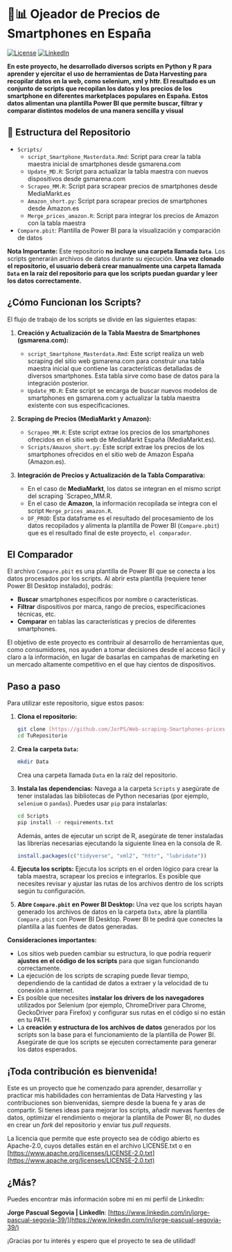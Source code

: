# 📱📊 Ojeador de Precios de Smartphones en España

[![License](https://img.shields.io/badge/License-Apache_2.0-blue.svg)](https://opensource.org/licenses/Apache-2.0)
[![LinkedIn](https://img.shields.io/badge/LinkedIn-Jorge%20Pascual%20Segovia-blue?logo=linkedin)](https://www.linkedin.com/in/jorge-pascual-segovia-39/)


**En este proyecto, he desarrollado diversos scripts en Python y R para aprender y ejercitar el uso de herramientas de Data Harvesting para recopilar datos en la web, como selenium, xml y httr. El resultado es un conjunto de scripts que recopilan los datos y los precios de los smartphone en diferentes marketplaces populares en España. Estos datos alimentan una plantilla Power BI que permite buscar, filtrar y comparar distintos modelos de una manera sencilla y visual**

## 📂 Estructura del Repositorio

* `Scripts/`
    * `script_Smartphone_Masterdata.Rmd`: Script para crear la tabla maestra inicial de smartphones desde gsmarena.com
    * `Update_MD.R`: Script para actualizar la tabla maestra con nuevos dispositivos desde gsmarena.com
    * `Scrapeo_MM.R`: Script para scrapear precios de smartphones desde MediaMarkt.es
    * `Amazon_short.py`: Script para scrapear precios de smartphones desde Amazon.es
    * `Merge_prices_amazon.R`: Script para integrar los precios de Amazon con la tabla maestra
* `Compare.pbit`: Plantilla de Power BI para la visualización y comparación de datos

**Nota Importante:** Este repositorio **no incluye una carpeta llamada `Data`**. Los scripts generarán archivos de datos durante su ejecución. **Una vez clonado el repositorio, el usuario deberá crear manualmente una carpeta llamada `Data` en la raíz del repositorio para que los scripts puedan guardar y leer los datos correctamente.**

## ¿Cómo Funcionan los Scripts?

El flujo de trabajo de los scripts se divide en las siguientes etapas:

1.  **Creación y Actualización de la Tabla Maestra de Smartphones (gsmarena.com):**
    * `script_Smartphone_Masterdata.Rmd`: Este script realiza un web scraping del sitio web gsmarena.com para construir una tabla maestra inicial que contiene las características detalladas de diversos smartphones. Esta tabla sirve como base de datos para la integración posterior.
    * `Update_MD.R`: Este script se encarga de buscar nuevos modelos de smartphones en gsmarena.com y actualizar la tabla maestra existente con sus especificaciones.

2.  **Scraping de Precios (MediaMarkt y Amazon):**
    * `Scrapeo_MM.R`: Este script extrae los precios de los smartphones ofrecidos en el sitio web de MediaMarkt España (MediaMarkt.es).
    * `Scripts/Amazon_short.py`: Este script extrae los precios de los smartphones ofrecidos en el sitio web de Amazon España (Amazon.es).

3.  **Integración de Precios y Actualización de la Tabla Comparativa:**
    * En el caso de **MediaMarkt**, los datos se integran en el mismo script del scraping `Scrapeo_MM.R.
    * En el caso de **Amazon**, la información recopilada se integra con el script `Merge_prices_amazon.R`.
    * `DF_PROD`: Esta dataframe es el resultado del procesamiento de los datos recopilados y alimenta la plantilla de Power BI (`Compare.pbit`) que es el resultado final de este proyecto, `el comparador`.

## El Comparador

El archivo `Compare.pbit` es una plantilla de Power BI que se conecta a los datos procesados por los scripts. Al abrir esta plantilla (requiere tener Power BI Desktop instalado), podrás:

* **Buscar** smartphones específicos por nombre o características.
* **Filtrar** dispositivos por marca, rango de precios, especificaciones técnicas, etc.
* **Comparar** en tablas las características y precios de diferentes smartphones.

El objetivo de este proyecto es contribuir al desarrollo de herramientas que, como consumidores, nos ayuden a tomar decisiones desde el acceso fácil y claro a la información, en lugar de basarlas en campañas de marketing en un mercado altamente competitivo en el que hay cientos de dispositivos. 

## Paso a paso

Para utilizar este repositorio, sigue estos pasos:

1.  **Clona el repositorio:**
    ```bash
    git clone [https://github.com/JorPS/Web-scraping-Smartphones-prices-in-Spain.git](https://github.com/JorPS/Web-scraping-Smartphones-prices-in-Spain.git)
    cd TuRepositorio
    ```

2.  **Crea la carpeta `Data`:**
    ```bash
    mkdir Data
    ```
    Crea una carpeta llamada `Data` en la raíz del repositorio.

3.  **Instala las dependencias:**
    Navega a la carpeta `Scripts` y asegúrate de tener instaladas las bibliotecas de Python necesarias (por ejemplo, `selenium` o `pandas`). Puedes usar `pip` para instalarlas:
    ```bash
    cd Scripts
    pip install -r requirements.txt
    ```
    Además, antes de ejecutar un script de R, asegúrate de tener instaladas las librerías necesarias ejecutando la siguiente línea en la consola de R.
    ```r
    install.packages(c("tidyverse", "xml2", "httr", "lubridate"))
    ```

4.  **Ejecuta los scripts:**
    Ejecuta los scripts en el orden lógico para crear la tabla maestra, scrapear los precios e integrarlos. Es posible que necesites revisar y ajustar las rutas de los archivos dentro de los scripts según tu configuración.

5.  **Abre `Compare.pbit` en Power BI Desktop:**
    Una vez que los scripts hayan generado los archivos de datos en la carpeta `Data`, abre la plantilla `Compare.pbit` con Power BI Desktop. Power BI te pedirá que conectes la plantilla a las fuentes de datos generadas.

**Consideraciones importantes:**

* Los sitios web pueden cambiar su estructura, lo que podría requerir **ajustes en el código de los scripts** para que sigan funcionando correctamente.
* La ejecución de los scripts de scraping puede llevar tiempo, dependiendo de la cantidad de datos a extraer y la velocidad de tu conexión a internet.
* Es posible que necesites **instalar los drivers de los navegadores** utilizados por Selenium (por ejemplo, ChromeDriver para Chrome, GeckoDriver para Firefox) y configurar sus rutas en el código si no están en tu PATH.
* La **creación y estructura de los archivos de datos** generados por los scripts son la base para el funcionamiento de la plantilla de Power BI. Asegúrate de que los scripts se ejecuten correctamente para generar los datos esperados.

## ¡Toda contribución es bienvenida!

Este es un proyecto que he comenzado para aprender, desarrollar y practicar mis habilidades con herramientas de Data Harvesting y las contribuciones son bienvenidas, siempre desde la buena fe y aras de compartir. Si tienes ideas para mejorar los scripts, añadir nuevas fuentes de datos, optimizar el rendimiento o mejorar la plantilla de Power BI, no dudes en crear un *fork* del repositorio y enviar tus *pull requests*.

La licencia que permite que este proyecto sea de código abierto es Apache-2.0, cuyos detalles están en el archivo LICENSE.txt o en [https://www.apache.org/licenses/LICENSE-2.0.txt](https://www.apache.org/licenses/LICENSE-2.0.txt)

## ¿Más?

Puedes encontrar más información sobre mi en mi perfil de LinkedIn:

**Jorge Pascual Segovia | LinkedIn**: [https://www.linkedin.com/in/jorge-pascual-segovia-39/](https://www.linkedin.com/in/jorge-pascual-segovia-39/)

¡Gracias por tu interés y espero que el proyecto te sea de utilidad!